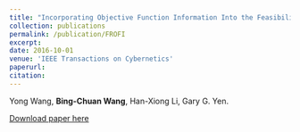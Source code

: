 ```yaml
---
title: "Incorporating Objective Function Information Into the Feasibility Rule for Constrained Evolutionary Optimization"
collection: publications
permalink: /publication/FROFI
excerpt: 
date: 2016-10-01
venue: 'IEEE Transactions on Cybernetics'
paperurl: 
citation: 
---
```

Yong Wang, __Bing-Chuan Wang__, Han-Xiong Li, Gary G. Yen.

[Download paper here](http://academicpages.github.io/files/paper2.pdf)
